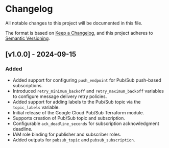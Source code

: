 # Changelog

All notable changes to this project will be documented in this file.

The format is based on [Keep a Changelog](https://keepachangelog.com/en/1.0.0/), and this project adheres to [Semantic Versioning](https://semver.org/spec/v2.0.0.html).

## [v1.0.0] - 2024-09-15
### Added
- Added support for configuring `push_endpoint` for Pub/Sub push-based subscriptions.
- Introduced `retry_minimum_backoff` and `retry_maximum_backoff` variables to configure message delivery retry policies.
- Added support for adding labels to the Pub/Sub topic via the `topic_labels` variable.
- Initial release of the Google Cloud Pub/Sub Terraform module.
- Supports creation of Pub/Sub topic and subscription.
- Configurable `ack_deadline_seconds` for subscription acknowledgment deadline.
- IAM role binding for publisher and subscriber roles.
- Added outputs for `pubsub_topic` and `pubsub_subscription`.

